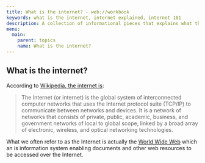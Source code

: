 ```yaml
---
title: What is the internet? - web://workbook
keywords: what is the internet, internet explained, internet 101
description: A collection of informational pieces that explains what the internet is.
menu:
  main:
    parent: topics
    name: What is the internet?
---
```


## What is the internet?

According to [Wikipedia, the internet is](https://en.wikipedia.org/wiki/Internet):

> The Internet (or internet) is the global system of interconnected computer networks that uses the Internet protocol suite (TCP/IP) to communicate between networks and devices. It is a network of networks that consists of private, public, academic, business, and government networks of local to global scope, linked by a broad array of electronic, wireless, and optical networking technologies.

What we often refer to as the Internet is actually the [World Wide Web](https://en.wikipedia.org/wiki/World_Wide_Web) which an is information system enabling documents and other web resources to be accessed over the Internet.
